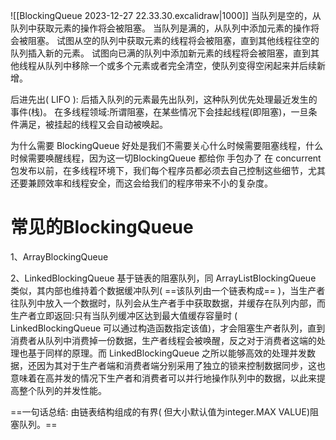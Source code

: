![[BlockingQueue 2023-12-27 22.33.30.excalidraw|1000]]
当队列是空的，从队列中获取元素的操作将会被阻塞。
当队列是满的，从队列中添加元素的操作将会被阻塞。
试图从空的队列中获取元素的线程将会被阻塞，直到其他线程往空的队列插入新的元素。
试图向已满的队列中添加新元素的线程将会被阻塞，直到其他线程从队列中移除一个或多个元素或者完全清空，使队列变得空闲起来并后续新增。

后进先出( LIFO ): 后插入队列的元素最先出队列，这种队列优先处理最近发生的事件(栈)。
在多线程领域:所谓阻塞，在某些情况下会挂起线程(即阻塞)，一旦条件满足，被挂起的线程又会自动被唤起。

为什么需要 BlockingQueue
好处是我们不需要关心什么时候需要阻塞线程，什么时候需要唤醒线程，因为这一切BlockingQueue 都给你 手包办了
在 concurrent 包发布以前，在多线程环境下，我们每个程序员都必须去自己控制这些细节，尤其还要兼顾效率和线程安全，而这会给我们的程序带来不小的复杂度。
# 常见的BlockingQueue
1、ArrayBlockingQueue

2、LinkedBlockingQueue
基于链表的阻塞队列，同 ArrayListBlockingQueue 类似，其内部也维持着个数据缓冲队列( ==该队列由一个链表构成== )，当生产者往队列中放入一个数据时，队列会从生产者手中获取数据，并缓存在队列内部，而生产者立即返回:只有当队列缓冲区达到最大值缓存容量时 ( LinkedBlockingQueue 可以通过构造函数指定该值)，才会阻塞生产者队列，直到消费者从队列中消费掉一份数据，生产者线程会被唤醒，反之对于消费者这端的处理也基于同样的原理。而 LinkedBlockingQueue 之所以能够高效的处理并发数据，还因为其对于生产者端和消费者端分别采用了独立的锁来控制数据同步，这也意味着在高并发的情况下生产者和消费者可以并行地操作队列中的数据，以此来提高整个队列的并发性能。

==一句话总结: 由链表结构组成的有界( 但大小默认值为integer.MAX VALUE)阻塞队列。==
